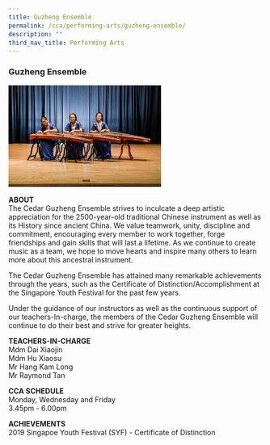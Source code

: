 ```yaml
---
title: Guzheng Ensemble
permalink: /cca/performing-arts/guzheng-ensemble/
description: ""
third_nav_title: Performing Arts
---
```

### Guzheng Ensemble

<img src="/images/pa2.png" style="width:60%">

**ABOUT**  <br>
The Cedar Guzheng Ensemble strives to inculcate a deep artistic appreciation for the 2500-year-old traditional Chinese instrument as well as its History since ancient China. We value teamwork, unity, discipline and commitment, encouraging every member to work together, forge friendships and gain skills that will last a lifetime. As we continue to create music as a team, we hope to move hearts and inspire many others to learn more about this ancestral instrument.

  

The Cedar Guzheng Ensemble has attained many remarkable achievements through the years, such as the Certificate of Distinction/Accomplishment at the Singapore Youth Festival for the past few years. 
  

Under the guidance of our instructors as well as the continuous support of our teachers-In-charge, the members of the Cedar Guzheng Ensemble will continue to do their best and strive for greater heights.

  
**TEACHERS-IN-CHARGE**  
Mdm Dai Xiaojin<br>
Mdm Hu Xiaosu<br>
Mr Hang Kam Long<br>
Mr Raymond Tan<br>

  
**CCA SCHEDULE**  
Monday, Wednesday and Friday  
3.45pm - 6.00pm  
  
**ACHIEVEMENTS**
<br>2019 Singapoe Youth Festival (SYF) - Certificate of Distinction